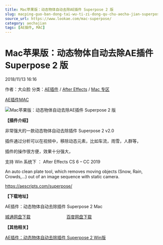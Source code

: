 ```yaml
---
title: Mac苹果版：动态物体自动去除AE插件 Superpose 2 版
slug: macping-guo-ban-dong-tai-wu-ti-zi-dong-qu-chu-aecha-jian-superpose-2-ban
source_url: https://www.lookae.com/mac-superpose/
category: aechajian
tags: [AE插件, MAC]
---
```

# Mac苹果版：动态物体自动去除AE插件 Superpose 2 版

2018/11/13 16:16

作者：大众脸
分类：[AE插件](https://www.lookae.com/after-effects/aechajian/) / [After Effects](https://www.lookae.com/after-effects/) / [Mac 专区](https://www.lookae.com/mac-osx/)

[AE插件](https://www.lookae.com/tag/ae%e6%8f%92%e4%bb%b6/)[MAC](https://www.lookae.com/tag/mac/)

![Mac苹果版：动态物体自动去除AE插件 Superpose 2 版](https://www.lookae.com/wp-content/uploads/2018/11/Superpose-2.jpg "Mac苹果版：动态物体自动去除AE插件 Superpose 2 版-LookAE.com")

**【插件介绍】**

非常强大的一款动态物体自动去除插件 Superpose 2 v2.0

插件通过分析可以在视频中，移除动态元素，比如车流，雨雪，人群等，

插件的操作很方便，效果十分强大，

支持 Win 系统下 ： After Effects CS 6 – CC 2019

An auto clean plate tool, which removes moving objects (Snow, Rain, Crowds,…) out of an image sequence with static camera.

https://aescripts.com/superpose/

**【下载地址】**

AE插件：动态物体自动去除插件 Superpose 2 Mac

[城通网盘下载](https://lookae.ctfile.com/fs/680462-319777081)                              [百度网盘下载](https://pan.baidu.com/s/1zDQ0z8x8aGPHP6K5tZNCdw)

**【其他相关】**

[AE插件：动态物体自动去除插件 Superpose 2 Win版](https://www.lookae.com/superpose2/)
